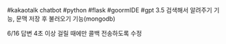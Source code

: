#kakaotalk chatbot
#python
#flask
#goormIDE
#gpt 3.5
검색해서 알려주기 기능, 문맥 저장 후 불러오기 기능(mongodb)


6/16 답변 4초 이상 걸릴 때에만 콜백 전송하도록 수정


